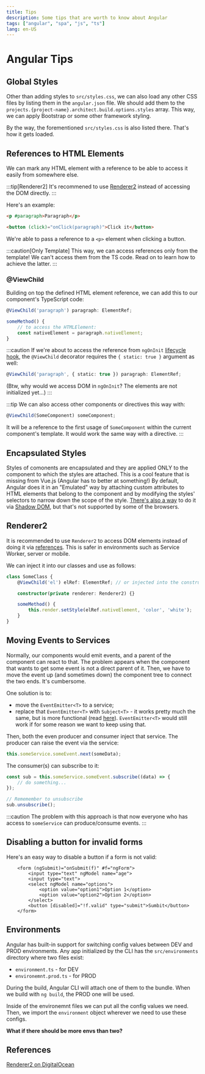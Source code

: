 ```yaml
---
title: Tips
description: Some tips that are worth to know about Angular
tags: ["angular", "spa", "js", "ts"]
lang: en-US
---
```


# Angular Tips

## Global Styles

Other than adding styles to `src/styles.css`, we can also load any other CSS
files by listing them in the `angular.json` file. We should add them to the
`projects.{project-name}.architect.build.options.styles` array. This way, we can
apply Bootstrap or some other framework styling.

By the way, the forementioned `src/styles.css` is also listed there. That's how
it gets loaded.

## References to HTML Elements

We can mark any HTML element with a reference to be able to access it easily
from somewhere else.

:::tip[Renderer2]
It's recommened to use [Renderer2](#renderer2) instead of accessing the DOM
directly.
:::

Here's an example:

```html
<p #paragraph>Paragraph</p>

<button (click)="onClick(paragraph)">Click it</button>
```

We're able to pass a reference to a `<p>` element when clicking a button.

:::caution[Only Template]
This way, we can access references only from the template!
We can't access them from the TS code. Read on to learn how
to achieve the latter.
:::

### @ViewChild

Building on top the defined HTML element reference, we can add this to our
component's TypeScript code:

```ts
@ViewChild('paragraph') paragraph: ElementRef;

someMethod() {
    // to access the HTMLElement:
    const nativeElement = paragraph.nativeElement;
}
```

:::caution
If we're about to access the reference from `ngOnInit` [lifecycle
hook](./components.md#component-lifecycle), the `@ViewChild` decorator requires
the `{ static: true }` argument as well:

```ts
@ViewChild('paragraph', { static: true }) paragraph: ElementRef;
```

(Btw, why would we access DOM in `ngOnInit`? The elements are not initialized
yet...)
:::

:::tip
We can also access other components or directives this way with:

```ts
@ViewChild(SomeComponent) someComponent;
```

It will be a reference to the first usage of `SomeComponent` within the current
component's template. It would work the same way with a directive.
:::

## Encapsulated Styles

Styles of comonents are encapsulated and they are applied ONLY to the component
to which the styles are attached. This is a cool feature that is missing from
Vue.js (Angular has to better at something!) By default, Angular does it in an
"Emulated" way by attaching custom attributes to HTML elements that belong to
the component and by modifying the styles' selectors to narrow down the scope of
the style. [There's also a way](https://angular.io/guide/view-encapsulation) to
do it via [Shadow
DOM](https://developer.mozilla.org/en-US/docs/Web/Web_Components/Using_shadow_DOM),
but that's not supported by some of the browsers.

## Renderer2

It is recommended to use `Renderer2` to access DOM elements instead of doing it
via [references](#references-to-html-elements). This is safer in environments
such as Service Worker, server or mobile.

We can inject it into our classes and use as follows:

```ts
class SomeClass {
    @ViewChild('el') elRef: ElementRef; // or injected into the constructor in a directive

    constructor(private renderer: Renderer2) {}

    someMethod() {
        this.render.setStyle(elRef.nativeElement, 'color', 'white');
    }
}
```

## Moving Events to Services

Normally, our components would emit events, and a parent of the component can
react to that. The problem appears when the component that wants to get some
event is not a direct parent of it. Then, we have to move the event up (and
sometimes down) the component tree to connect the two ends. It's cumbersome.

One solution is to:

- move the `EventEmitter<T>` to a service;
- replace that `EventEmitter<T>` with `Subject<T>` - it works pretty much the
  same, but is more functional (read [here](./observables.md#subject)).
  `EventEmitter<T>` would still work if for some reason we want to keep using
  that.

Then, both the even producer and consumer inject that service. The producer can
raise the event via the service:

```ts
this.someService.someEvent.next(someData);
```

The consumer(s) can subscribe to it:

```ts
const sub = this.someService.someEvent.subscribe((data) => {
    // do something...
});

// Rememember to unsubscribe
sub.unsubscribe();
```

:::caution
The problem with this approach is that now everyone who has access to
`someService` can produce/consume events.
:::

## Disabling a button for invalid forms

Here's an easy way to disable a button if a form is not valid:

```html{8}
    <form (ngSubmit)="onSubmit(f)" #f="ngForm">
        <input type="text" ngModel name="age">
        <input type="text">
        <select ngModel name="options">
            <option value="option1">Option 1</option>
            <option value="option2">Option 2</option>
        </select>
        <button [disabled]="!f.valid" type="submit">Sumbit</button>
    </form>
```

## Environments

Angular has built-in support for switching config values between DEV and PROD
environments. Any app initialized by the CLI has the `src/environments`
directory where two files exist:

- `environment.ts` - for DEV
- `environemnt.prod.ts` - for PROD

During the build, Angular CLI will attach one of them to the bundle. When we
build with `ng build`, the PROD one will be used.

Inside of the environemnt files we can put all the config values we need. Then,
we import the `environment` object wherever we need to use these configs.

**What if there should be more envs than two?**

## References

[Renderer2 on
DigitalOcean](https://www.digitalocean.com/community/tutorials/angular-using-renderer2) 